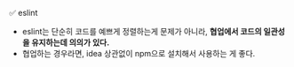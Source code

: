 ✅ eslint
* eslint는 단순히 코드를 예쁘게 정렬하는게 문제가 아니라, <b>협업에서 코드의 일관성을 유지하는데 의의가 있다.</b>
* 협업하는 경우라면, idea 상관없이 npm으로 설치해서 사용하는 게 좋다.
